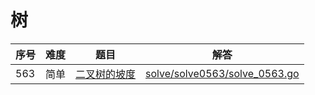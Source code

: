 # 树

<!--- table -->

| 序号 | 难度 | 题目                                                              | 解答                                                           |
| ---- | ---- | ----------------------------------------------------------------- | -------------------------------------------------------------- |
| 563  | 简单 | [二叉树的坡度](https://leetcode-cn.com/problems/binary-tree-tilt) | [solve/solve0563/solve_0563.go](solve/solve0563/solve_0563.go) |
